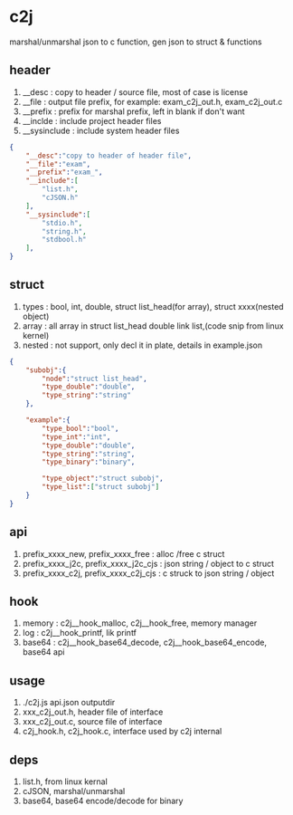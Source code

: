 # c2j
marshal/unmarshal json to c function, gen json to struct &amp; functions


## header
1. __desc : copy to header / source file, most of case is license
2. __file : output file prefix, for example: exam_c2j_out.h, exam_c2j_out.c
3. __prefix : prefix for marshal prefix, left in blank if don't want
4. __inclde : include project header files
5. __sysinclude : include system header files

```json
{
    "__desc":"copy to header of header file",
    "__file":"exam",
    "__prefix":"exam_",
    "__include":[
        "list.h",
        "cJSON.h"
    ],
    "__sysinclude":[
        "stdio.h",
        "string.h",
        "stdbool.h"
    ],
}
```

## struct
1. types : bool, int, double, struct list_head(for array), struct xxxx(nested object)
2. array : all array in struct list_head double link list,(code snip from linux kernel)
3. nested : not support, only decl it in plate, details in example.json 
```json
{
    "subobj":{
        "node":"struct list_head",
        "type_double":"double",
        "type_string":"string"
    },

    "example":{
        "type_bool":"bool",
        "type_int":"int",
        "type_double":"double",
        "type_string":"string",
        "type_binary":"binary",

        "type_object":"struct subobj",
        "type_list":["struct subobj"]
    }
}
```
## api
1. prefix_xxxx_new, prefix_xxxx_free : alloc /free c struct
2. prefix_xxxx_j2c, prefix_xxxx_j2c_cjs : json string / object to c struct
3. prefix_xxxx_c2j, prefix_xxxx_c2j_cjs : c struck to json string / object

## hook
1. memory : c2j__hook_malloc, c2j__hook_free, memory manager
2. log : c2j__hook_printf, lik printf
3. base64 : c2j__hook_base64_decode, c2j__hook_base64_encode, base64 api

## usage
1. ./c2j.js api.json outputdir
2. xxx_c2j_out.h, header file of interface
3. xxx_c2j_out.c, source file of interface
4. c2j_hook.h, c2j_hook.c, interface used by c2j internal

## deps
1. list.h, from linux kernal
2. cJSON, marshal/unmarshal
3. base64, base64 encode/decode for binary
